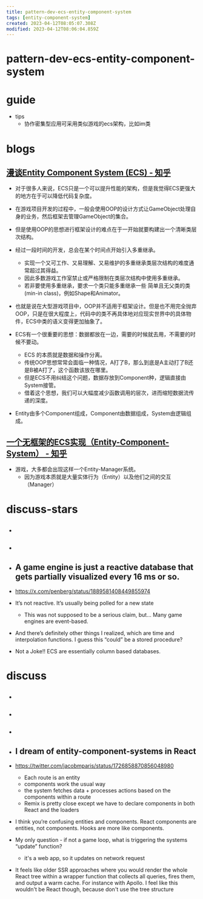 ```yaml
---
title: pattern-dev-ecs-entity-component-system
tags: [entity-component-system]
created: 2023-04-12T08:05:07.308Z
modified: 2023-04-12T08:06:04.859Z
---
```


# pattern-dev-ecs-entity-component-system

# guide

- tips
  - 协作密集型应用可采用类似游戏的ecs架构，比如im类
# blogs

## [漫谈Entity Component System (ECS) - 知乎](https://zhuanlan.zhihu.com/p/270927422)

- 对于很多人来说，ECS只是一个可以提升性能的架构，但是我觉得ECS更强大的地方在于可以降低代码复杂度。

- 在游戏项目开发的过程中，一般会使用OOP的设计方式让GameObject处理自身的业务，然后框架去管理GameObject的集合。
- 但是使用OOP的思想进行框架设计的难点在于一开始就要构建出一个清晰类层次结构。
- 经过一段时间的开发，总会在某个时间点开始引入多重继承。
  - 实现一个又可工作、又易理解、又易维护的多重继承类层次结构的难度通常超过其得益。
  - 因此多数游戏工作室禁止或严格限制在类层次结构中使用多重继承。
  - 若非要使用多重继承，要求一个类只能多重继承一些 简单且无父类的类(min-in class)，例如Shape和Animator。

- 也就是说在大型游戏项目中，OOP并不适用于框架设计。但是也不用完全抛弃OOP，只是在很大程度上，代码中的类不再具体地对应现实世界中的具体物件，ECS中类的语义变得更加抽象了。

- ECS有一个很重要的思想：数据都放在一边，需要的时候就去用，不需要的时候不要动。
  - ECS 的本质就是数据和操作分离。
  - 传统OOP思想常常会面临一种情况，A打了B，那么到底是A主动打了B还是B被A打了，这个函数该放在哪里。
  - 但是ECS不用纠结这个问题，数据存放到Component种，逻辑直接由System接管。
  - 借着这个思想，我们可以大幅度减少函数调用的层次，进而缩短数据流传递的深度。

- Entity由多个Component组成，Component由数据组成，System由逻辑组成。

## [一个无框架的ECS实现（Entity-Component-System） - 知乎](https://zhuanlan.zhihu.com/p/32787878)

- 游戏，大多都会出现这样一个Entity-Manager系统。
  - 因为游戏本质就是大量实体行为（Entity）以及他们之间的交互（Manager）
# discuss-stars
- ## 

- ## 

- ## A game engine is just a reactive database that gets partially visualized every 16 ms or so.
- https://x.com/penberg/status/1889581408449855974
- It’s not reactive. It’s usually being polled for a new state
  - This was not supposed to be a serious claim, but… Many game engines are event-based.
- And there’s definitely other things I realized, which are time and interpolation functions. I guess this “could” be a stored procedure?

- Not a Joke!! ECS are essentially column based databases.
# discuss
- ## 

- ## 

- ## 

- ## I dream of entity-component-systems in React
- https://twitter.com/jacobmparis/status/1726858870856048980
  - Each route is an entity
  - components work the usual way
  - the system fetches data + processes actions based on the components within a route
  - Remix is pretty close except we have to declare components in both React and the loaders

- I think you’re confusing entities and components. React components are entities, not components. Hooks are more like components.

- My only question - if not a game loop, what is triggering the systems “update” function?
  - it's a web app, so it updates on network request

- It feels like older SSR approaches where you would render the whole React tree within a wrapper function that collects all queries, fires them, and output a warm cache. For instance with Apollo. I feel like this wouldn't be React though, because don't use the tree structure
